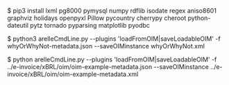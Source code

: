 
$ pip3 install lxml pg8000 pymysql numpy rdflib isodate regex aniso8601 graphviz holidays openpyxl Pillow pycountry cherrypy cheroot python-dateutil pytz tornado pyparsing matplotlib pyodbc

$ python3 arelleCmdLine.py --plugins 'loadFromOIM|saveLoadableOIM' -f whyOrWhyNot-metadata.json --saveOIMinstance whyOrWhyNot.xml

$ python arelleCmdLine.py --plugins 'loadFromOIM|saveLoadableOIM' -f ../e-invoice/xBRL/oim/oim-example-metadata.json --saveOIMinstance ../e-invoice/xBRL/oim/oim-example-metadata.xml
